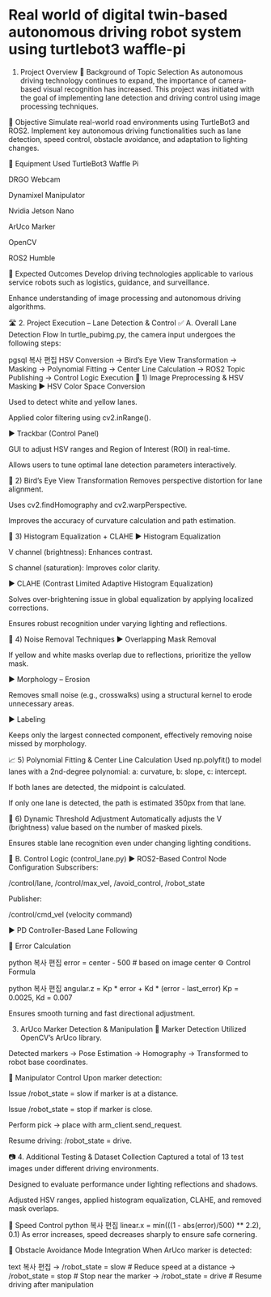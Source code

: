 # Real world of digital twin-based autonomous driving robot system using turtlebot3 waffle-pi

1. Project Overview
🔹 Background of Topic Selection
As autonomous driving technology continues to expand, the importance of camera-based visual recognition has increased.
This project was initiated with the goal of implementing lane detection and driving control using image processing techniques.

🔹 Objective
Simulate real-world road environments using TurtleBot3 and ROS2.
Implement key autonomous driving functionalities such as lane detection, speed control, obstacle avoidance, and adaptation to lighting changes.

🔹 Equipment Used
TurtleBot3 Waffle Pi

DRGO Webcam

Dynamixel Manipulator

Nvidia Jetson Nano

ArUco Marker

OpenCV

ROS2 Humble

🔹 Expected Outcomes
Develop driving technologies applicable to various service robots such as logistics, guidance, and surveillance.

Enhance understanding of image processing and autonomous driving algorithms.

🛣️ 2. Project Execution – Lane Detection & Control
✅ A. Overall Lane Detection Flow
In turtle_pubimg.py, the camera input undergoes the following steps:

pgsql
복사
편집
HSV Conversion → Bird’s Eye View Transformation → Masking → Polynomial Fitting → Center Line Calculation → ROS2 Topic Publishing → Control Logic Execution
🧪 1) Image Preprocessing & HSV Masking
▶ HSV Color Space Conversion

Used to detect white and yellow lanes.

Applied color filtering using cv2.inRange().

▶ Trackbar (Control Panel)

GUI to adjust HSV ranges and Region of Interest (ROI) in real-time.

Allows users to tune optimal lane detection parameters interactively.

🧭 2) Bird’s Eye View Transformation
Removes perspective distortion for lane alignment.

Uses cv2.findHomography and cv2.warpPerspective.

Improves the accuracy of curvature calculation and path estimation.

🌟 3) Histogram Equalization + CLAHE
▶ Histogram Equalization

V channel (brightness): Enhances contrast.

S channel (saturation): Improves color clarity.

▶ CLAHE (Contrast Limited Adaptive Histogram Equalization)

Solves over-brightening issue in global equalization by applying localized corrections.

Ensures robust recognition under varying lighting and reflections.

🧼 4) Noise Removal Techniques
▶ Overlapping Mask Removal

If yellow and white masks overlap due to reflections, prioritize the yellow mask.

▶ Morphology – Erosion

Removes small noise (e.g., crosswalks) using a structural kernel to erode unnecessary areas.

▶ Labeling

Keeps only the largest connected component, effectively removing noise missed by morphology.

📈 5) Polynomial Fitting & Center Line Calculation
Used np.polyfit() to model lanes with a 2nd-degree polynomial:
a: curvature, b: slope, c: intercept.

If both lanes are detected, the midpoint is calculated.

If only one lane is detected, the path is estimated 350px from that lane.

🧠 6) Dynamic Threshold Adjustment
Automatically adjusts the V (brightness) value based on the number of masked pixels.

Ensures stable lane recognition even under changing lighting conditions.

🤖 B. Control Logic (control_lane.py)
▶ ROS2-Based Control Node Configuration
Subscribers:

/control/lane, /control/max_vel, /avoid_control, /robot_state

Publisher:

/control/cmd_vel (velocity command)

▶ PD Controller-Based Lane Following

📐 Error Calculation

python
복사
편집
error = center - 500  # based on image center
⚙️ Control Formula

python
복사
편집
angular.z = Kp * error + Kd * (error - last_error)
Kp = 0.0025, Kd = 0.007

Ensures smooth turning and fast directional adjustment.

3. ArUco Marker Detection & Manipulation
🔹 Marker Detection
Utilized OpenCV’s ArUco library.

Detected markers → Pose Estimation → Homography → Transformed to robot base coordinates.

🔹 Manipulator Control
Upon marker detection:

Issue /robot_state = slow if marker is at a distance.

Issue /robot_state = stop if marker is close.

Perform pick → place with arm_client.send_request.

Resume driving: /robot_state = drive.

📷 4. Additional Testing & Dataset Collection
Captured a total of 13 test images under different driving environments.

Designed to evaluate performance under lighting reflections and shadows.

Adjusted HSV ranges, applied histogram equalization, CLAHE, and removed mask overlaps.

🚗 Speed Control
python
복사
편집
linear.x = min(((1 - abs(error)/500) ** 2.2), 0.1)
As error increases, speed decreases sharply to ensure safe cornering.

🔄 Obstacle Avoidance Mode Integration
When ArUco marker is detected:

text
복사
편집
→ /robot_state = slow      # Reduce speed at a distance
→ /robot_state = stop      # Stop near the marker
→ /robot_state = drive     # Resume driving after manipulation
